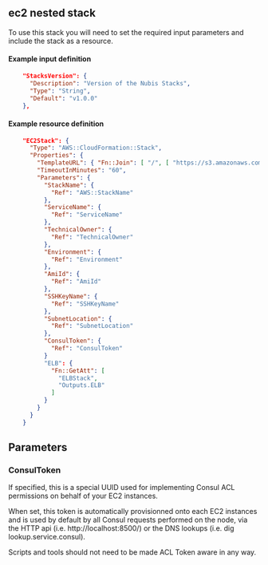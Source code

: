 ﻿## ec2 nested stack

To use this stack you will need to set the required input parameters and include the stack as a resource.

#### Example input definition
```json
    "StacksVersion": {
      "Description": "Version of the Nubis Stacks",
      "Type": "String",
      "Default": "v1.0.0"
    },
```

#### Example resource definition
```json
    "EC2Stack": {
      "Type": "AWS::CloudFormation::Stack",
      "Properties": {
        "TemplateURL": { "Fn::Join": [ "/", [ "https://s3.amazonaws.com/nubis-stacks", { "Ref": "StacksVersion" }, "ec2.template" ] ] },
        "TimeoutInMinutes": "60",
        "Parameters": {
          "StackName": {
            "Ref": "AWS::StackName"
          },
          "ServiceName": {
            "Ref": "ServiceName"
          },
          "TechnicalOwner": {
            "Ref": "TechnicalOwner"
          },
          "Environment": {
            "Ref": "Environment"
          },
          "AmiId": {
            "Ref": "AmiId"
          },
          "SSHKeyName": {
            "Ref": "SSHKeyName"
          },
          "SubnetLocation": {
            "Ref": "SubnetLocation"
          },
          "ConsulToken": {
            "Ref": "ConsulToken"
          }
          "ELB": {
            "Fn::GetAtt": [
              "ELBStack",
              "Outputs.ELB"
            ]
          }
        }
      }
    }
```

## Parameters

### ConsulToken

If specified, this is a special UUID used for implementing Consul ACL permissions on behalf of your EC2 instances.

When set, this token is automatically provisionned onto each EC2 instances and is used by default by all Consul requests
performed on the node, via the HTTP api (i.e. http://localhost:8500/) or the DNS lookups (i.e. dig lookup.service.consul).

Scripts and tools should not need to be made ACL Token aware in any way.
